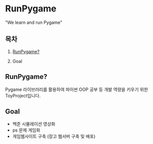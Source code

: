 # RunPygame
"We learn and run Pygame"



## 목차

1. [RunPygame?](#RunPygame?)

2. Goal



## RunPygame?

Pygame 라이브러리를 활용하여 파이썬 OOP 공부 등 개발 역량을 키우기 위한 ToyProject입니다.





## Goal

- 백준 시뮬레이션 영상화
- ps 문제 게임화
- 게임웹사이트 구축 (장고 웹서버 구축 및 배포)